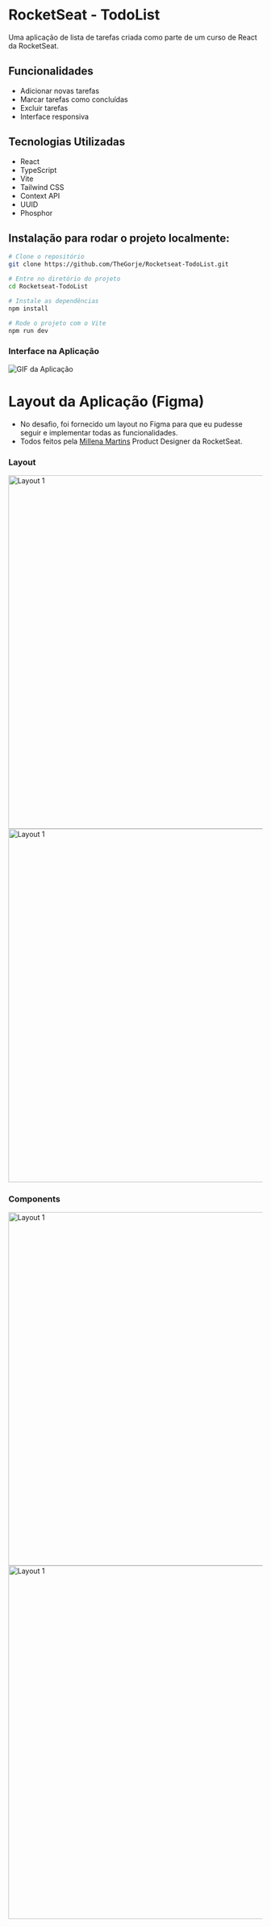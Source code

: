 # RocketSeat - TodoList
Uma aplicação de lista de tarefas criada como parte de um curso de React da RocketSeat.

## Funcionalidades

- Adicionar novas tarefas
- Marcar tarefas como concluídas
- Excluir tarefas
- Interface responsiva

## Tecnologias Utilizadas

- React
- TypeScript
- Vite
- Tailwind CSS
- Context API
- UUID
- Phosphor


## Instalação para rodar o projeto localmente: 
```bash
# Clone o repositório
git clone https://github.com/TheGorje/Rocketseat-TodoList.git

# Entre no diretório do projeto
cd Rocketseat-TodoList

# Instale as dependências
npm install

# Rode o projeto com o Vite
npm run dev
```

### Interface na Aplicação

![GIF da Aplicação](.github/aplicação.gif)


# Layout da Aplicação (Figma)
- No desafio, foi fornecido um layout no Figma para que eu pudesse seguir e implementar todas as funcionalidades.
- Todos feitos pela [Millena Martins](https://www.linkedin.com/in/millenamartins/) Product Designer da RocketSeat.

### Layout
<img src=".github/TodoEmpty.png" alt="Layout 1" width="700"/>
<img src=".github/Todo.png" alt="Layout 1" width="700"/>



### Components
<img src=".github/Estilos.png" alt="Layout 1" width="700"/>
<img src=".github/Componentes.png" alt="Layout 1" width="700"/>

